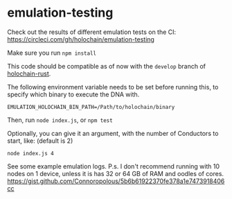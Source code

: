 # emulation-testing

Check out the results of different emulation tests on the CI:
https://circleci.com/gh/holochain/emulation-testing

Make sure you run `npm install`

This code should be compatible as of now with the `develop` branch of [holochain-rust](https://github.com/holochain/holochain-rust).

The following environment variable needs to be set before running this,
to specify which binary to execute the DNA with.
```
EMULATION_HOLOCHAIN_BIN_PATH=/Path/to/holochain/binary
```

Then, run `node index.js`, or `npm test`

Optionally, you can give it an argument, with the number of Conductors to start, like:
(default is 2)
```
node index.js 4
```

See some example emulation logs. P.s. I don't recommend running with 10 nodes on 1 device, unless it is has 32 or 64 GB of RAM and oodles of cores.
https://gist.github.com/Connoropolous/5b6b61922370fe378a1e7473918406cc
